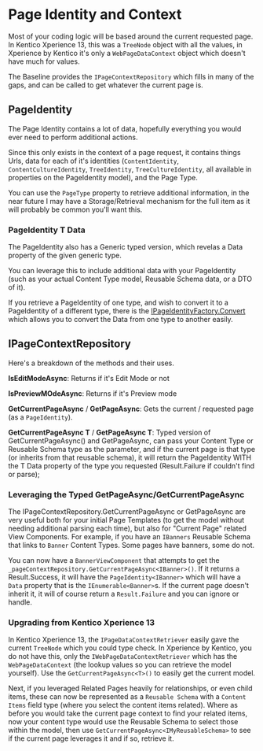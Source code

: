 # Page Identity and Context

Most of your coding logic will be based around the current requested page.  In Kentico Xperience 13, this was a `TreeNode` object with all the values, in Xperience by Kentico it's only a `WebPageDataContext` object which doesn't have much for values.

The Baseline provides the `IPageContextRepository` which fills in many of the gaps, and can be called to get whatever the current page is.


## PageIdentity

The Page Identity contains a lot of data, hopefully everything you would ever need to perform additional actions.

Since this only exists in the context of a page request, it contains things Urls, data for each of it's identities (`ContentIdentity`, `ContentCultureIdentity`, `TreeIdentity`, `TreeCultureIdentity`, all available in properties on the PageIdentity model), and the Page Type.

You can use the `PageType` property to retrieve additional information, in the near future I may have a Storage/Retrieval mechanism for the full item as it will probably be common you'll want this.

### PageIdentity T Data
The PageIdentity also has a Generic typed version, which revelas a Data property of the given generic type.

You can leverage this to include additional data with your PageIdentity (such as your actual Content Type model, Reusable Schema data, or a DTO of it).

If you retrieve a PageIdentity of one type, and wish to convert it to a PageIdentity of a different type, there is the [IPageIdentityFactory.Convert](../src/Core/Core.Models/Services/IPageIdentityFactory.cs) which allows you to convert the Data from one type to another easily.


## IPageContextRepository

Here's a breakdown of the methods and their uses.

**IsEditModeAsync**: Returns if it's Edit Mode or not

**IsPreviewMOdeAsync**: Returns if it's Preview mode

**GetCurrentPageAsync** / **GetPageAsync**: Gets the current / requested page (as a `PageIdentity`).

**GetCurrentPageAsync T** / **GetPageAsync T**: Typed version of GetCurrentPageAsync() and GetPageAsync, can pass your Content Type or Reusable Schema type as the parameter, and if the current page is that type (or inherits from that reusable schema), it will return the PageIdentity WITH the T Data property of the type you requested (Result.Failure if couldn't find or parse);

### Leveraging the Typed GetPageAsync/GetCurrentPageAsync
The IPageContextRepository.GetCurrentPageAsync<T> or GetPageAsync<T> are very useful both for your initial Page Templates (to get the model without needing additional parsing each time), but also for "Current Page" related View Components.  For example, if you have an `IBanners` Reusable Schema that links to `Banner` Content Types.  Some pages have banners, some do not.

You can now have a `BannerViewComponent` that attempts to get the `_pageContextRepository.GetCurrentPageAsync<IBanner>()`.  If it returns a Result.Success, it will have the `PageIdentity<IBanner>` which will have a `Data` property that is the `IEnumerable<Banner>`s.  If the current page doesn't inherit it, it will of course return a `Result.Failure` and you can ignore or handle.

### Upgrading from Kentico Xperience 13
In Kentico Xperience 13, the `IPageDataContextRetriever` easily gave the current `TreeNode` which you could type check.  In Xperience by Kentico, you do not have this, only the `IWebPageDataContextRetriever` which has the `WebPageDataContext` (the lookup values so you can retrieve the model yourself).  Use the `GetCurrentPageAsync<T>()` to easily get the current model.

Next, if you leveraged Related Pages heavily for relationships, or even child items, these can now be represented as a `Reusable Schema` with a `Content Items` field type (where you select the content items related).  Where as before you would take the current page context to find your related items, now your content type would use the Reusable Schema to select those within the model, then use `GetCurrentPageAsync<IMyReusableSchema>` to see if the current page leverages it and if so, retrieve it.